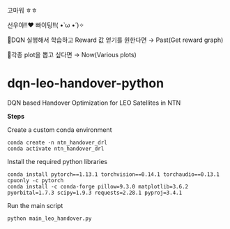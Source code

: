 고마워 ㅎㅎ


선우야!!❤ 빠이팅!!( •̀ ω •́ )✧


🧡DQN 실행해서 학습하고 Reward 값 얻기를 원한다면
→ Past(Get reward graph)

🧡각종 plot을 뽑고 싶다면
→ Now(Various plots)

# dqn-leo-handover-python
DQN based Handover Optimization for LEO Satellites in NTN

**Steps**

Create a custom conda environment

```
conda create -n ntn_handover_drl
conda activate ntn_handover_drl
```

Install the required python libraries
```
conda install pytorch==1.13.1 torchvision==0.14.1 torchaudio==0.13.1 cpuonly -c pytorch
conda install -c conda-forge pillow=9.3.0 matplotlib=3.6.2 pyorbital=1.7.3 scipy=1.9.3 requests=2.28.1 pyproj=3.4.1
```

Run the main script
```
python main_leo_handover.py
```
